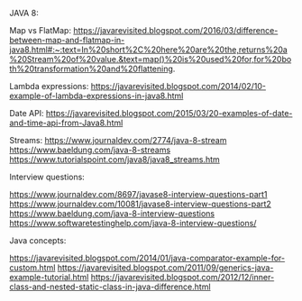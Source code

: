 JAVA 8:

Map vs FlatMap:
https://javarevisited.blogspot.com/2016/03/difference-between-map-and-flatmap-in-java8.html#:~:text=In%20short%2C%20here%20are%20the,returns%20a%20Stream%20of%20value.&text=map()%20is%20used%20for,for%20both%20transformation%20and%20flattening.

Lambda expressions:
https://javarevisited.blogspot.com/2014/02/10-example-of-lambda-expressions-in-java8.html

Date API:
https://javarevisited.blogspot.com/2015/03/20-examples-of-date-and-time-api-from-Java8.html

Streams:
https://www.journaldev.com/2774/java-8-stream
https://www.baeldung.com/java-8-streams
https://www.tutorialspoint.com/java8/java8_streams.htm

Interview questions:

https://www.journaldev.com/8697/javase8-interview-questions-part1
https://www.journaldev.com/10081/javase8-interview-questions-part2
https://www.baeldung.com/java-8-interview-questions
https://www.softwaretestinghelp.com/java-8-interview-questions/

Java concepts:

https://javarevisited.blogspot.com/2014/01/java-comparator-example-for-custom.html
https://javarevisited.blogspot.com/2011/09/generics-java-example-tutorial.html
https://javarevisited.blogspot.com/2012/12/inner-class-and-nested-static-class-in-java-difference.html
